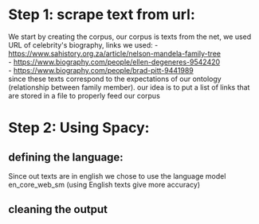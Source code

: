# Step 1: scrape text from url:
We start by creating the corpus, our corpus is texts from the net, we used URL of celebrity's biography, 
links we used:
    - https://www.sahistory.org.za/article/nelson-mandela-family-tree </br>
    - https://www.biography.com/people/ellen-degeneres-9542420 </br>
    - https://www.biography.com/people/brad-pitt-9441989 </br>
since these texts correspond to the expectations of our ontology (relationship between family member).
our idea is to put a list of links that are stored in a file to properly feed our corpus
# Step 2: Using Spacy:
## defining the language:
Since out texts are in english we chose to use the language model en_core_web_sm (using English texts give more accuracy)

## cleaning the output

